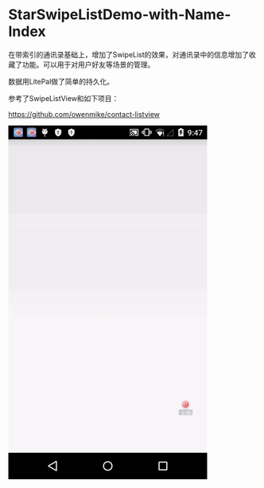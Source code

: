 # StarSwipeListDemo-with-Name-Index
在带索引的通讯录基础上，增加了SwipeList的效果，对通讯录中的信息增加了收藏了功能。可以用于对用户好友等场景的管理。
   
   数据用LitePal做了简单的持久化。
   
   参考了SwipeListView和如下项目：
   
   https://github.com/owenmike/contact-listview
   
   ![image](https://github.com/weijianfeng/StarSwipeListDemo-with-Name-Index/blob/master/readme.gif) 



